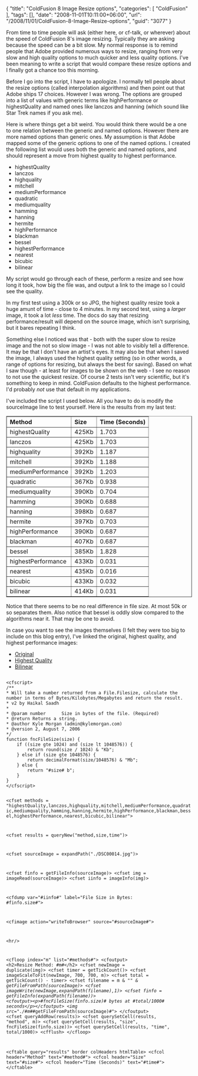 {
	"title": "ColdFusion 8 Image Resize options",
	"categories": [
		"ColdFusion"
	],
	"tags": [],
	"date": "2008-11-01T10:11:00+06:00",
	"url": "/2008/11/01/ColdFusion-8-Image-Resize-options",
	"guid": "3077"
}

From time to time people will ask (either here, or cf-talk, or wherever) about the speed of ColdFusion 8's image resizing. Typically they are asking because the speed can be a bit slow. My normal response is to remind people that Adobe provided numerous ways to resize, ranging from very slow and high quality options to much quicker and less quality options. I've been meaning to write a script that would compare these resize options and I finally got a chance too this morning.
<!--more-->
Before I go into the script, I have to apologize. I normally tell people about the resize options (called interpolation algorithms) and then point out that Adobe ships 17 choices. However I was wrong. The options are grouped into a list of values with generic terms like highPerformance or highestQuality and named ones like lanczos and hanning (which sound like Star Trek names if you ask me). 

Here is where things get a bit weird. You would think there would be a one to one relation between the generic and named options. However there are more named options than generic ones. My assumption is that Adobe mapped some of the generic options to one of the named options. I created the following list would uses both the generic and named options, and should represent a move from highest quality to highest performance.

<ul>
<li>highestQuality
<li>lanczos
<li>highquality
<li>mitchell
<li>mediumPerformance
<li>quadratic
<li>mediumquality
<li>hamming
<li>hanning
<li>hermite
<li>highPerformance
<li>blackman
<li>bessel
<li>highestPerformance
<li>nearest
<li>bicubic
<li>bilinear
</ul>

My script would go through each of these, perform a resize and see how long it took, how big the file was, and output a link to the image so I could see the quality. 

In my first test using a 300k or so JPG, the highest quality resize took a huge amunt of time - close to 4 minutes. In my second test, using a <i>larger</i> image, it took a lot <i>less</i> time. The docs do say that resizing performance/result will depend on the source image, which isn't surprising, but it bares repeating I think. 

Something else I noticed was that - both with the super slow to resize image and the not so slow image - I was not able to visibly tell a difference. It may be that I don't have an artist's eyes. It may also be that when I saved the image, I always used the highest quality setting (so in other words, a range of options for resizing, but always the best for saving). Based on what I saw though - at least for images to be shown on the web - I see no reason to not use the quickest resize. Of course 2 tests isn't very scientific, but it's something to keep in mind. ColdFusion defaults to the highest performance. I'd probably <i>not</i> use that default in my applications.

I've included the script I used below. All you have to do is modify the sourceImage line to test yourself. Here is the results from my last test:

<table border>
<tr><th align='left'>Method</th><th align='left'>Size</th><th align='left'>Time (Seconds)</th></tr><tr><td align='left'>highestQuality</td><td align='left'>425Kb</td><td align='left'>1.703</td></tr>
<tr><td align='left'>lanczos</td><td align='left'>425Kb</td><td align='left'>1.703</td></tr>
<tr><td align='left'>highquality</td><td align='left'>392Kb</td><td align='left'>1.187</td></tr>

<tr><td align='left'>mitchell</td><td align='left'>392Kb</td><td align='left'>1.188</td></tr>
<tr><td align='left'>mediumPerformance</td><td align='left'>392Kb</td><td align='left'>1.203</td></tr>
<tr><td align='left'>quadratic</td><td align='left'>367Kb</td><td align='left'>0.938</td></tr>
<tr><td align='left'>mediumquality</td><td align='left'>390Kb</td><td align='left'>0.704</td></tr>
<tr><td align='left'>hamming</td><td align='left'>390Kb</td><td align='left'>0.688</td></tr>

<tr><td align='left'>hanning</td><td align='left'>398Kb</td><td align='left'>0.687</td></tr>
<tr><td align='left'>hermite</td><td align='left'>397Kb</td><td align='left'>0.703</td></tr>
<tr><td align='left'>highPerformance</td><td align='left'>390Kb</td><td align='left'>0.687</td></tr>
<tr><td align='left'>blackman</td><td align='left'>407Kb</td><td align='left'>0.687</td></tr>
<tr><td align='left'>bessel</td><td align='left'>385Kb</td><td align='left'>1.828</td></tr>

<tr><td align='left'>highestPerformance</td><td align='left'>433Kb</td><td align='left'>0.031</td></tr>
<tr><td align='left'>nearest</td><td align='left'>435Kb</td><td align='left'>0.016</td></tr>
<tr><td align='left'>bicubic</td><td align='left'>433Kb</td><td align='left'>0.032</td></tr>
<tr><td align='left'>bilinear</td><td align='left'>414Kb</td><td align='left'>0.031</td></tr>

</table>

Notice that there seems to be no real difference in file size. At most 50k or so separates them. Also notice that bessel is oddly slow compared to the algorithms near it. That may be one to avoid.

In case you want to see the images themselves (I felt they were too big to include on this blog entry), I've linked the original, highest quality, and highest performance images:

<ul>
<li><a href="http://www.raymondcamden.com/images/DSC00014.jpg">Original</a>
<li><a href="http://www.coldfusionjedi.com/images/highestQuality_DSC00014.jpg">Highest Quality</a>
<li><a href="http://www.coldfusionjedi.com/images/bilinear_DSC00014.jpg">Bilinear</a>
</ul>

<code>
&lt;cfscript&gt;
/**
* Will take a number returned from a File.Filesize, calculate the number in terms of Bytes/Kilobytes/Megabytes and return the result.
* v2 by Haikal Saadh
*
* @param number      Size in bytes of the file. (Required)
* @return Returns a string.
* @author Kyle Morgan (admin@kylemorgan.com)
* @version 2, August 7, 2006
*/
function fncFileSize(size) {
    if ((size gte 1024) and (size lt 1048576)) {
        return round(size / 1024) & "Kb";
    } else if (size gte 1048576) {
        return decimalFormat(size/1048576) & "Mb";
    } else {
        return "#size# b";
    }
}
&lt;/cfscript&gt;

&lt;cfset methods = "highestQuality,lanczos,highquality,mitchell,mediumPerformance,quadratic,mediumquality,hamming,hanning,hermite,highPerformance,blackman,bessel,highestPerformance,nearest,bicubic,bilinear"&gt;

&lt;cfset results = queryNew("method,size,time")&gt;
	
&lt;cfset sourceImage = expandPath("./DSC00014.jpg")&gt;

&lt;cfset finfo = getFileInfo(sourceImage)&gt;
&lt;cfset img = imageRead(sourceImage)&gt;
&lt;cfset iinfo = imageInfo(img)&gt;

&lt;cfdump var="#iinfo#" label="File Size in Bytes: #finfo.size#"&gt;

&lt;cfimage action="writeToBrowser" source="#sourceImage#"&gt;

&lt;hr/&gt;

&lt;cfloop index="m" list="#methods#"&gt;
	&lt;cfoutput&gt;
	&lt;h2&gt;Resize Method: #m#&lt;/h2&gt;
	&lt;cfset newImage = duplicate(img)&gt;
	&lt;cfset timer = getTickCount()&gt;
	&lt;cfset imageScaleToFit(newImage, 700, 700, m)&gt;
	&lt;cfset total = getTickCount() - timer&gt;
	&lt;cfset filename = m & "_" & getFileFromPath(sourceImage)&gt;
	&lt;cfset imageWrite(newImage,expandPath(filename),1)&gt;
	&lt;cfset finfo = getFileInfo(expandPath(filename))&gt;
	&lt;cfoutput&gt;&lt;p&gt;#fncFileSize(finfo.size)# bytes at #total/1000# seconds&lt;/p&gt;&lt;/cfoutput&gt;
	&lt;img src="./#m#_#getFileFromPath(sourceImage)#"&gt;
	&lt;/cfoutput&gt;
	&lt;cfset queryAddRow(results)&gt;
	&lt;cfset querySetCell(results, "method", m)&gt;
	&lt;cfset querySetCell(results, "size", fncFileSize(finfo.size))&gt;
	&lt;cfset querySetCell(results, "time", total/1000)&gt;
	&lt;cfflush&gt;
&lt;/cfloop&gt;

&lt;cftable query="results" border colHeaders htmlTable&gt;
	&lt;cfcol header="Method" text="#method#"&gt;
	&lt;cfcol header="Size" text="#size#"&gt;
	&lt;cfcol header="Time (Seconds)" text="#time#"&gt;
&lt;/cftable&gt;
</code>